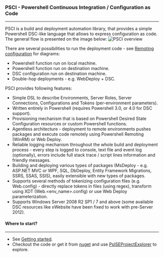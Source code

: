 ### PSCI - Powershell Continuous Integration / Configuration as Code
-------------
PSCI is a build and deployment automation library, that provides a simple Powershell DSC-like language that allows to express configuration as code. The general flow is presented on the image below:
![PSCI overview](https://github.com/ObjectivityBSS/PSCI/wiki/images/PSCI_overview.png)

There are several possibilities to run the deployment code - see [Remoting configuration](https://github.com/ObjectivityBSS/PSCI/wiki/Remoting-configuration) for diagrams:
- Powershell function run on local machine.
- Powershell function run on destination machine.
- DSC configuration run on destination machine.
- Double-hop deployments - e.g. WebDeploy + DSC.

PSCI provides following features:
- Simple DSL to describe Environments, Server Roles, Server Connections, Configurations and Tokens (per-environment parameters).
- Written entirely in Powershell (requires Powershell 3.0, or 4.0 for DSC support).
- Provisioning mechanism that is based on Powershell Desired State Configuration resources or custom Powershell functions.
- Agentless architecture - deployment to remote environments pushes packages and execute code remotely using Powershell Remoting (WinRM) or Web Deploy.
- Reliable logging mechanism throughout the whole build and deployment process - every step is logged to console, text file and event log (optionally), errors include full stack trace / script lines information and friendly messages.
- Building and deploying various types of packages (MsDeploy - e.g. ASP.NET MVC or WPF, SQL, DbDeploy, Entity Framework Migrations, SSRS, SSAS, SSIS), easily extensible with new types of packages.
- Supports several methods of tokenizing configuration files (e.g. Web.config) - directly replace tokens in files (using regex), transform using XDT (Web.\<env_name\>.config) or use Web Deploy parameterization.
- Supports Windows Server 2008 R2 SP1 / 7 and above (some available DSC resources like xWebsite have been fixed to work with pre-Server 2012).

#### Where to start?
-------------
- See [Getting started](https://github.com/ObjectivityBSS/PSCI/wiki/Getting-started).
- Checkout the code or get it from [nuget](https://www.nuget.org/packages/PSCI/) and use [PsISEProjectExplorer](https://github.com/mgr32/PsISEProjectExplorer) to explore.

